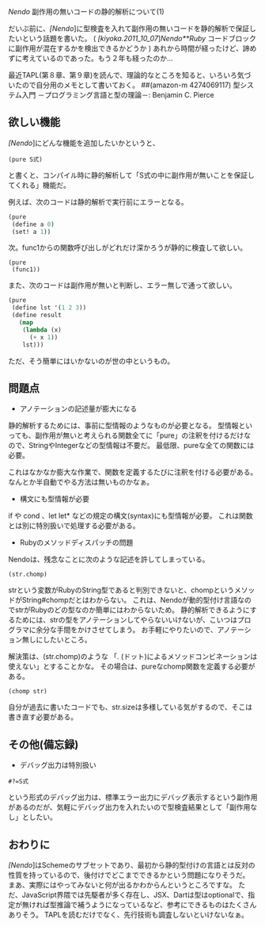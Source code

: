 *Nendo* 副作用の無いコードの静的解析について(1)

だいぶ前に、*[Nendo*]に型検査を入れて副作用の無いコードを静的解析で保証したいという話題を書いた。
 ( *[kiyoka.2011_10_07*]*Nendo**Ruby* コードブロックに副作用が混在するかを検出できるかどうか )
あれから時間が経ったけど、諦めずに考えているのであった。もう２年も経ったのか…

最近TAPL(第８章、第９章)を読んで、理論的なところを知ると、いろいろ気づいたので自分用のメモとして書いておく。
 ##(amazon-m 4274069117)  型システム入門 －プログラミング言語と型の理論－: Benjamin C. Pierce

## 欲しい機能
*[Nendo*]にどんな機能を追加したいかというと、
```
(pure S式)
```
と書くと、コンパイル時に静的解析して「S式の中に副作用が無いことを保証してくれる」機能だ。

例えば、次のコードは静的解析で実行前にエラーとなる。
```lisp
(pure
 (define a 0)
 (set! a 1))
```

次。func1からの関数呼び出しがどれだけ深かろうが静的に検査して欲しい。
```
(pure
 (func1))
```

また、次のコードは副作用が無いと判断し、エラー無しで通って欲しい。
```lisp
(pure
 (define lst '(1 2 3))
 (define result
   (map
    (lambda (x)
      (+ x 1))
    lst)))
```

ただ、そう簡単にはいかないのが世の中というもの。

## 問題点

- アノテーションの記述量が膨大になる

静的解析するためには、事前に型情報のようなものが必要となる。
型情報といっても、副作用が無いと考えられる関数全てに「pure」の注釈を付けるだけなので、StringやIntegerなどの型情報は不要だ。
最低限、pureな全ての関数には必要。

これはなかなか膨大な作業で、関数を定義するたびに注釈を付ける必要がある。
なんとか半自動でやる方法は無いものかなぁ。

- 構文にも型情報が必要

if や cond 、let let* などの規定の構文(syntax)にも型情報が必要。
これは関数とは別に特別扱いで処理する必要がある。

- Rubyのメソッドディスパッチの問題

Nendoは、残念なことに次のような記述を許してしまっている。
```
(str.chomp)
```

strという変数がRubyのString型であると判別できないと、chompというメソッドがString#chompだとはわからない。
これは、Nendoが動的型付け言語なのでstrがRubyのどの型なのか簡単にはわからないため。
静的解析できるようにするためには、strの型をアノテーションしてやらないいけないが、こいつはプログラマに余分な手間をかけさせてしまう。
お手軽にやりたいので、アノテーション無しにしたいところ。

解決策は、(str.chomp)のような 「. (ドット)によるメソッドコンビネーションは使えない」とすることかな。
その場合は、pureなchomp関数を定義する必要がある。
```
(chomp str)
```

自分が過去に書いたコードでも、str.sizeは多様している気がするので、そこは書き直す必要がある。

## その他(備忘録)

- デバッグ出力は特別扱い
```
#?=S式
```
という形式のデバッグ出力は、標準エラー出力にデバッグ表示するという副作用があるのだが、気軽にデバッグ出力を入れたいので型検査結果として「副作用なし」としたい。

## おわりに

*[Nendo*]はSchemeのサブセットであり、最初から静的型付けの言語とは反対の性質を持っているので、後付けでどこまでできるかという問題になりそうだ。
まあ、実際にはやってみないと何が出るかわからんというところですな。
ただ、JavaScript界隈では先駆者が多く存在し、JSX、Dartは型はoptionalで、指定が無ければ型推論で補うようになっているなど、参考にできるものはたくさんありそう。
TAPLを読むだけでなく、先行技術も調査しないといけないなぁ。
